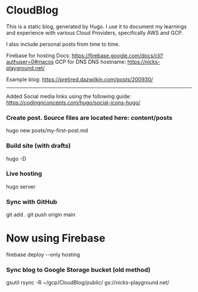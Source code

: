 # CloudBlog

This is a static blog, generated by Hugo.
I use it to document my learnings and experience
with various Cloud Providers, specifically AWS and GCP.

I also include personal posts from time to time.

Firebase for hosting
Docs: https://firebase.google.com/docs/cli?authuser=0#macos
GCP for DNS
DNS hostname: https://nicks-playground.net/

Example blog: https://pretired.dazwilkin.com/posts/200930/

---

Added Social media links using the following guide:
https://codingnconcepts.com/hugo/social-icons-hugo/

### Create post. Source files are located here: content/posts
hugo new posts/my-first-post.md

### Build site (with drafts)
hugo -D

### Live hosting
hugo server

### Sync with GitHub
git add .
git push origin main

# Now using Firebase
firebase deploy --only hosting

### Sync blog to Google Storage bucket (old method)
gsutil rsync -R ~/gcp/CloudBlog/public/ gs://nicks-playground.net/
